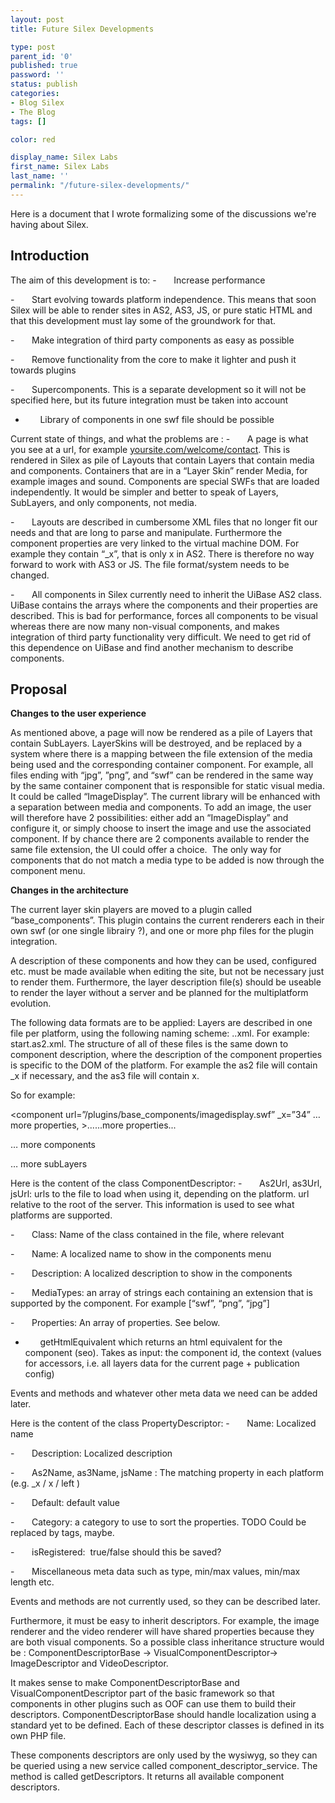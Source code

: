 ```yaml
---
layout: post
title: Future Silex Developments

type: post
parent_id: '0'
published: true
password: ''
status: publish
categories:
- Blog Silex
- The Blog
tags: []

color: red

display_name: Silex Labs
first_name: Silex Labs
last_name: ''
permalink: "/future-silex-developments/"
---
```


Here is a document that I wrote formalizing some of the discussions we're having about Silex.

Introduction
------------

The aim of this development is
to: 
-       Increase performance

-       Start evolving towards platform independence. This means that soon Silex will be able to render sites in AS2, AS3, JS, or pure static HTML and that this development must lay some of the groundwork for that.

-       Make integration of third party components as easy as possible

-       Remove functionality from the core to make it lighter and push it towards plugins

-       Supercomponents. This is a separate development so it will not be specified here, but its future integration must be taken into account

-       Library of components in one swf file should be possible

Current state of things, and what the problems are
: 
-       A page is what you see at a url, for example [yoursite.com/welcome/contact](http://yoursite.com/welcome/contact). This is rendered in Silex as pile of Layouts that contain Layers that contain media and components. Containers that are in a “Layer Skin” render Media, for example images and sound. Components are special SWFs that are loaded independently. It would be simpler and better to speak of Layers, SubLayers, and only components, not media.

-       Layouts are described in cumbersome XML files that no longer fit our needs and that are long to parse and manipulate. Furthermore the component properties are very linked to the virtual machine DOM. For example they contain “_x”, that is only x in AS2. There is therefore no way forward to work with AS3 or JS. The file format/system needs to be changed.

-       All components in Silex currently need to inherit the UiBase AS2 class. UiBase contains the arrays where the components and their properties are described. This is bad for performance, forces all components to be visual whereas there are now many non-visual components, and makes integration of third party functionality very difficult. We need to get rid of this dependence on UiBase and find another mechanism to describe components.

Proposal
--------

**Changes to the user experience**

As mentioned above, a page will now be rendered as a pile of Layers that contain SubLayers. LayerSkins will be destroyed, and be replaced by a system where there is a mapping between the file extension of the media being used and the corresponding container component. For example, all files ending with “jpg”, ”png”, and “swf” can be rendered in the same way by the same container component that is responsible for static visual media. It could be called “ImageDisplay”. The current library will be enhanced with a separation between media and components. To add an image, the user will therefore have 2
possibilities: either add an “ImageDisplay” and configure it, or simply choose to insert the image and use the associated component. If by chance there are 2 components available to render the same file extension, the UI could offer a choice.  The only way for components that do not match a media type to be added is now through the component menu.

**Changes in the architecture**

The current layer skin players are moved to a plugin called “base_components”. This plugin contains the current renderers each in their own swf (or one single librairy ?), and one or more php files for the plugin integration.

A description of these components and how they can be used, configured etc. must be made available when editing the site, but not be necessary just to render them. Furthermore, the layer description file(s) should be useable to render the layer without a server and be planned for the multiplatform evolution.

The following data formats are to be
applied: 
Layers are described in one file per platform, using the following naming
scheme: <layername>.<platform>.xml. For
example: start.as2.xml. The structure of all of these files is the same down to component description, where the description of the component properties is specific to the DOM of the platform. For example the as2 file will contain _x if necessary, and the as3 file will contain x.

So for
example: 
<layer>

<subLayer id=”under”>

<components>

<component url=”/plugins/base_components/imagedisplay.swf” _x=”34” … more properties, ><htmlText>...</htmlText>...more properties...</component>

… more components

</components>

</subLayer>

… more subLayers

</layer>

Here is the content of the class
ComponentDescriptor: 
-       As2Url, as3Url,
jsUrl: urls to the file to load when using it, depending on the platform. url relative to the root of the server. This information is used to see what platforms are supported.

-       Class: Name of the class contained in the file, where relevant

-       Name: A localized name to show in the components menu

-       Description: A localized description to show in the components

-       MediaTypes: an array of strings each containing an extension that is supported by the component. For example [“swf”, “png”, “jpg”]

-       Properties: An array of properties. See below.

-       getHtmlEquivalent which returns an html equivalent for the component (seo). Takes as
input: the component id, the context (values for accessors, i.e. all layers data for the current page + publication config)

Events and methods and whatever other meta data we need can be added later.

Here is the content of the class
PropertyDescriptor: 
-       Name: Localized name

-       Description: Localized description

-       As2Name, as3Name, jsName
: The matching property in each platform (e.g. _x / x / left )

-       Default: default value

-       Category: a category to use to sort the properties. TODO Could be replaced by tags, maybe.

-       isRegistered:  true/false should this be saved?

-       Miscellaneous meta data such as type, min/max values, min/max length etc.

Events and methods are not currently used, so they can be described later.

Furthermore, it must be easy to inherit descriptors. For example, the image renderer and the video renderer will have shared properties because they are both visual components. So a possible class inheritance structure would be
: 
ComponentDescriptorBase -> VisualComponentDescriptor-> ImageDescriptor and VideoDescriptor.

It makes sense to make ComponentDescriptorBase and VisualComponentDescriptor part of the basic framework so that components in other plugins such as OOF can use them to build their descriptors. ComponentDescriptorBase should handle localization using a standard yet to be defined. Each of these descriptor classes is defined in its own PHP file.

These components descriptors are only used by the wysiwyg, so they can be queried using a new service called component_descriptor_service. The method is called getDescriptors. It returns all available component descriptors.
